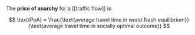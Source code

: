The **price of anarchy** for a [[traffic flow]] is

$$
\text{PoA} = \frac{\text{average travel time in worst Nash equilibrium}}{\text{average travel time in socially optimal outcome}}
$$
